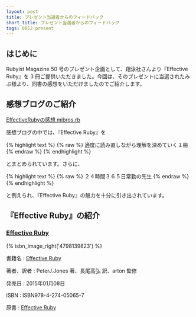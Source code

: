 ```yaml
---
layout: post
title: プレゼント当選者からのフィードバック
short_title: プレゼント当選者からのフィードバック
tags: 0052 present
---
```



## はじめに

Rubyist Magazine 50 号のプレゼント企画として、翔泳社さんより『Effective Ruby』を 3 冊ご提供いただきました。今回は、そのプレゼントに当選されたみぶ様より、同書の感想をいただけましたのでご紹介します。

## 感想ブログのご紹介

[EffectiveRubyの感想 mibros.rb ](http://mibros4.com/blog/rubyist/2015/10/28/effectiveruby-%E6%84%9F%E6%83%B3/)

感想ブログの中では、『Effective Ruby』を

{% highlight text %}
{% raw %}
  適度に読み直しながら理解を深めていく１冊
{% endraw %}
{% endhighlight %}


とまとめられています。さらに、

{% highlight text %}
{% raw %}
  ２４時間３６５日常勤の先生
{% endraw %}
{% endhighlight %}


と例えられ、『Effective Ruby』の魅力を十分に引き出されています。

## 『Effective Ruby』の紹介

### [Effective Ruby](http://www.shoeisha.co.jp/book/detail/9784798139821)
{% isbn_image_right('4798139823') %}

書籍名
:  [Effective Ruby](http://www.shoeisha.co.jp/book/detail/9784798139821)

著者、訳者
:  PeterJ.Jones 著、長尾高弘 訳、arton 監修

発売日
:  2015年01月08日

ISBN
:  ISBN978-4-274-05065-7

原書
:  [Effective Ruby](http://www.effectiveruby.com/)


